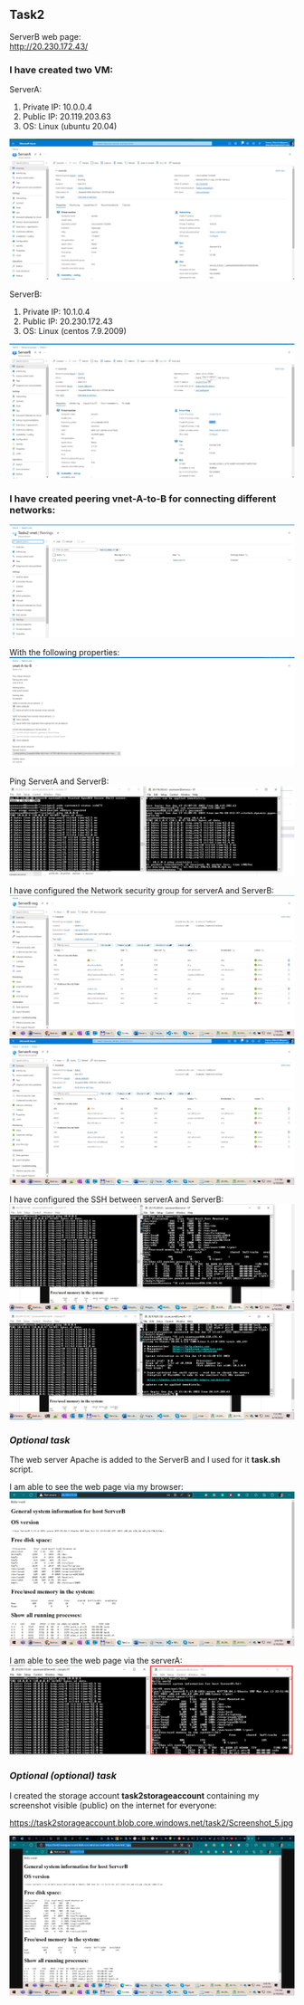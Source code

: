 ## Task2 ##
ServerB web page:  
http://20.230.172.43/

### I have created two VM: ###
ServerA:
1. Private IP:  10.0.0.4 
2. Public IP: 20.119.203.63
3. OS: Linux (ubuntu 20.04)

![serverA](./images/Screenshot_10.jpg)

ServerB:
1. Private IP:  10.1.0.4 
2. Public IP: 20.230.172.43
3. OS: Linux (centos 7.9.2009)

![serverB](./images/Screenshot_11.jpg)

### I have created peering vnet-A-to-B for connecting different networks: ###

![peering](./images/Screenshot_1.jpg)

With the following properties:
![peering](./images/Screenshot_2.jpg)

Ping ServerA and ServerB:
![cheking connection](./images/Screenshot_3.jpg)

I have configured the Network security group for serverA and ServerB:
![serverB](./images/Screenshot_9.jpg)
![serverA](./images/Screenshot_12.jpg)

I have configured the SSH between serverA and ServerB:
![ssh1](./images/Screenshot_7.jpg)
![ssh2](./images/Screenshot_8.jpg)

### ***Optional task*** ### 
The web server Apache is added to the ServerB and I used for it **task.sh** script.

I am able to see the web page via my browser:
![local browser](./images/Screenshot_5.jpg)

I am able to see the web page via the serverA:
![serverA](./images/Screenshot_4.jpg)

### ***Optional (optional) task*** ### 
I created the storage account **task2storageaccount** containing my screenshot visible (public) on the internet for everyone:

https://task2storageaccount.blob.core.windows.net/task2/Screenshot_5.jpg

![screenshot](./images/Screenshot_6.jpg)